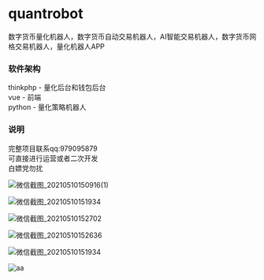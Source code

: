 # quantrobot
数字货币量化机器人，数字货币自动交易机器人，AI智能交易机器人，数字货币网格交易机器人，量化机器人APP

### 软件架构
thinkphp - 量化后台和钱包后台  
vue - 前端  
python - 量化策略机器人  

### 说明
完整项目联系qq:979095879  
可直接进行运营或者二次开发  
白嫖党勿扰  

![微信截图_20210510150916(1)](https://user-images.githubusercontent.com/83943063/117621590-54c6ce00-b1a4-11eb-95b4-d42ba2662188.png)


![微信截图_20210510151934](https://user-images.githubusercontent.com/83943063/117621679-6a3bf800-b1a4-11eb-8874-db55de7b604d.png)


![微信截图_20210510152702](https://user-images.githubusercontent.com/83943063/117621731-7758e700-b1a4-11eb-8631-58d26dee0cf2.png)


![微信截图_20210510152636](https://user-images.githubusercontent.com/83943063/117621706-7031d900-b1a4-11eb-8730-fc7286775391.png)


![微信截图_20210510151934](https://user-images.githubusercontent.com/83943063/117621785-89d32080-b1a4-11eb-93a9-636b4f8aff2b.png)


![aa](https://user-images.githubusercontent.com/83943063/117619830-5394a180-b1a2-11eb-89d2-e3e039d798de.png)


